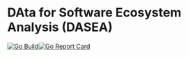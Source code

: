 # **DA**ta for **S**oftware **E**cosystem **A**nalysis (DASEA)
[![Go Build](https://github.com/heyjoakim/DASEA/actions/workflows/build.yml/badge.svg?branch=main)](https://github.com/heyjoakim/DASEA/actions/workflows/build.yml)[![Go Report Card](https://goreportcard.com/badge/github.com/heyjoakim/DASEA)](https://goreportcard.com/report/github.com/heyjoakim/DASEA)
